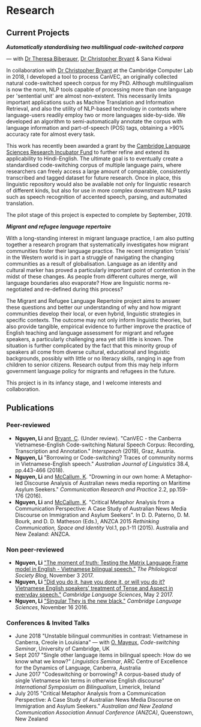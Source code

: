 # Research
## Current Projects
**_Automatically standardising two multilingual code-switched corpora_** 

— with [Dr Theresa Biberauer](https://www.mml.cam.ac.uk/dr-theresa-biberauer),  [Dr Christopher Bryant](https://www.cl.cam.ac.uk/~cjb255/) & Sana Kidwai

In collaboration with [Dr Christopher Bryant](https://www.cl.cam.ac.uk/~cjb255/) at the Cambridge Computer Lab in 2018, I developed a tool to process CanVEC, an originally collected natural code-switched speech corpus for my PhD. Although multilingualism is now the norm, NLP tools capable of processing more than one language per 'sentential unit' are almost non-existent. This necessarily limits important applications such as Machine Translation and Information Retrieval, and also the utility of NLP-based technology in contexts where language-users readily employ two or more languages side-by-side. We developed an algorithm to semi-automatically annotate the corpus with language information and part-of-speech (POS) tags, obtaining a >90% accuracy rate for almost every task. 

This work has recently been awarded a grant by the [Cambridge Language Sciences Research Incubator Fund](https://www.languagesciences.cam.ac.uk/funding/language-sciences-research-incubator-fund) to further refine and extend its applicability to Hindi-English. The ultimate goal is to eventually create a standardised code-switching corpus of multiple language pairs, where researchers can freely access a large amount of comparable, consistently transcribed and tagged dataset for future research. Once in place, this linguistic repository would also be available not only for linguistic research of different kinds, but also for use in more complex downstream NLP tasks such as speech recognition of accented speech, parsing, and automated translation.

The pilot stage of this project is expected to complete by September, 2019. 

**_Migrant and refugee language repertoire_** 

With a long-standing interest in migrant language practice, I am also putting together a research program that systematically investigates how migrant communities foster their language practice. The recent immigration ‘crisis’ in the Western world is in part a struggle of navigating the changing communities as a result of globalisation. Language as an identity and cultural marker has proved a particularly important point of contention in the midst of these changes. As people from different cultures merge, will language boundaries also evaporate? How are linguistic norms re-negotiated and re-defined during this process? 

The Migrant and Refugee Language Repertoire project aims to answer these questions and better our understanding of why and how migrant communities develop their local, or even hybrid, linguistic strategies in specific contexts. The outcome may not only inform linguistic theories, but also provide tangible, empirical evidence to further improve the practice of English teaching and language assessment for migrant and refugee speakers, a particularly challenging area yet still little is known. The situation is further complicated by the fact that this minority group of speakers all come from diverse cultural, educational and linguistic backgrounds, possibly with little or no literacy skills, ranging in age from children to senior citizens. Research output from this may help inform government language policy for migrants and refugees in the future. 

This project is in its infancy stage, and I welcome interests and collaboration. 

## Publications

### Peer-reviewed

+ **Nguyen, Li** and [Bryant, C](https://www.cl.cam.ac.uk/~cjb255/). (Under review). "CanVEC - the Canberra Vietnamese-English Code-switching Natural Speech Corpus: Recording, Transcription and Annotation." *Interspeech* (2019), Graz, Austria. 
+ **Nguyen, Li** "Borrowing or Code-switching? Traces of community norms in Vietnamese-English speech." *Australian Journal of Linguistics* 38.4, pp.443-466 (2018). 
+ **Nguyen, Li** and [McCallum, K](https://www.canberra.edu.au/about-uc/faculties/arts-design/courses/communications-staff/media-and-public-affairs/mccallum-kerry). "Drowning in our own home: A Metaphor-led Discourse Analysis of Australian news media reporting on Maritime Asylum Seekers." *Communication Research and Practice* 2.2, pp.159-176 (2016). 
+ **Nguyen, Li** and [McCallum, K](https://www.canberra.edu.au/about-uc/faculties/arts-design/courses/communications-staff/media-and-public-affairs/mccallum-kerry). "Critical Metaphor Analysis from a Communication Perspective: A Case Study of Australian News Media Discourse on Immigration and Asylum Seekers". In D. D. Paterno, D. M. Bourk, and D. D. Matheson (Eds.), ANZCA 2015 *Rethinking Communication, Space and Identity* Vol.1, pp.1-11 (2015). Australia and New Zealand: ANZCA.

### Non peer-reviewed

+ **Nguyen, Li** ["The moment of truth: Testing the Matrix Language Frame model in English - Vietnamese bilingual speech."](https://blog.philsoc.org.uk/2017/11/03/english-vietnamese-bilingualism/) *The Philological Society Blog*, November 3 2017. 
+ **Nguyen, Li** ["Did you do it, have you done it, or will you do it? Vietnamese English speakers’ treatment of Tense and Aspect in everyday speech."](http://www.icge.co.uk/languagesciencesblog/?p=1498) *Cambridge Language Sciences*, May 2 2017.
+ **Nguyen, Li** ["Singular They is the new black."](http://www.icge.co.uk/languagesciencesblog/?p=1371) *Cambridge Language Sciences*, November 16 2016.

### Conferences & Invited Talks

+ June 2018 "Unstable bilingual communities in contrast: Vietnamese in Canberra, Creole in Louisiana" 
 — with [O. Mayeux](http://people.ds.cam.ac.uk/ofm23/about.html), *Code-switching Seminar*, University of Cambridge, UK
+ Sept 2017 "Single other language items in bilingual speech: How do we know what we know?"
*Linguistics Seminar*, ARC Centre of Excellence for the Dynamics of Language, Canberra, Australia
+ June 2017 "Codeswitching or borrowing? A corpus-based study of single Vietnamese kin terms in otherwise English discourse" 
*International Symposium on Bilingualism*, Limerick, Ireland
+ July 2015 "Critical Metaphor Analysis from a Communication Perspective: A Case Study of Australian News Media Discourse on Immigration and Asylum Seekers." 
*Australian and New Zealand Communication Association Annual Conference (ANZCA)*, Queenstown, New Zealand
